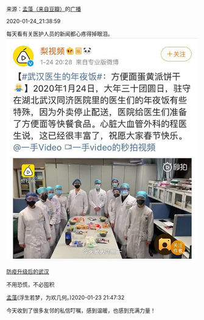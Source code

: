 来源：[孟藻（来自豆瓣）](https://www.douban.com/people/58493958/)的[广播](https://www.douban.com/people/58493958/status/2772463561/)


2020-01-24_21:38:59


每天看有关医护人员的新闻都心疼得掉眼泪。
![](./pic/2020-01-24_21:38:59-孟藻的广播1.jpg)  



[防疫升级后的武汉](https://mp.weixin.qq.com/s/-RmxrJ8VeqzgiBMAGmzYPA)

不用恐慌，不必囤积



[孟藻](https://www.douban.com/people/58493958)(浮生若梦，为欢几何。)2020-01-23 21:47:32

今天收到了很多友邻的私信叮嘱，感到温暖，也感到充满力量！